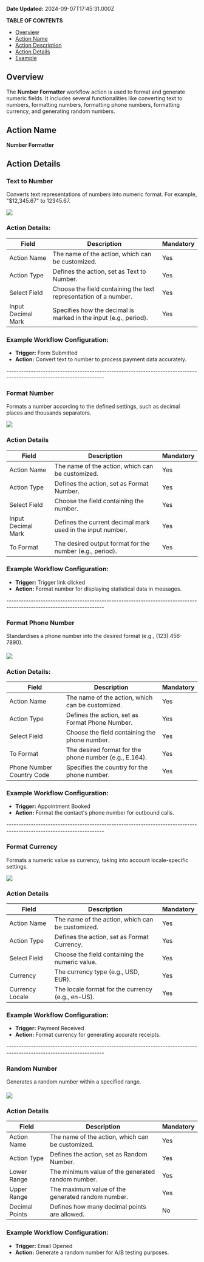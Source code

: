 **Date Updated:** 2024-09-07T17:45:31.000Z

**TABLE OF CONTENTS**

* [Overview](#Overview)
* [Action Name](#Action-Name)
* [Action Description](#Action-Description)
* [Action Details](#Action-Details)
* [Example](#Example)

##   

## Overview

The **Number Formatter** workflow action is used to format and generate numeric fields. It includes several functionalities like converting text to numbers, formatting numbers, formatting phone numbers, formatting currency, and generating random numbers.

  
## Action Name

**Number Formatter**

  
## Action Details

### Text to Number

Converts text representations of numbers into numeric format. For example, "$12,345.67" to 12345.67.

  
![](https://s3.amazonaws.com/cdn.freshdesk.com/data/helpdesk/attachments/production/155032444844/original/gQMRG6tJfZ6hZNRMhH63SfFLy1uiA5aOHw.png?1725710234)

####   

### Action Details:

| Field              | Description                                                      | Mandatory |
| ------------------ | ---------------------------------------------------------------- | --------- |
| Action Name        | The name of the action, which can be customized.                 | Yes       |
| Action Type        | Defines the action, set as Text to Number.                       | Yes       |
| Select Field       | Choose the field containing the text representation of a number. | Yes       |
| Input Decimal Mark | Specifies how the decimal is marked in the input (e.g., period). | Yes       |

  
### Example Workflow Configuration:

* **Trigger:** Form Submitted
* **Action:** Convert text to number to process payment data accurately.

  
\----------------------------------------------------------------------------------------------------------------------

  
### Format Number

Formats a number according to the defined settings, such as decimal places and thousands separators.

  
![](https://s3.amazonaws.com/cdn.freshdesk.com/data/helpdesk/attachments/production/155032444854/original/dnFaP_6cfkINQQDk-mw24WbLN76-c3SPhg.png?1725710280)

  
### Action Details

| Field              | Description                                                | Mandatory |
| ------------------ | ---------------------------------------------------------- | --------- |
| Action Name        | The name of the action, which can be customized.           | Yes       |
| Action Type        | Defines the action, set as Format Number.                  | Yes       |
| Select Field       | Choose the field containing the number.                    | Yes       |
| Input Decimal Mark | Defines the current decimal mark used in the input number. | Yes       |
| To Format          | The desired output format for the number (e.g., period).   | Yes       |

  
### Example Workflow Configuration:

* **Trigger:** Trigger link clicked
* **Action:** Format number for displaying statistical data in messages.

  
\----------------------------------------------------------------------------------------------------------------------

  
### Format Phone Number

Standardises a phone number into the desired format (e.g., (123) 456-7890).

####   

![](https://s3.amazonaws.com/cdn.freshdesk.com/data/helpdesk/attachments/production/155032444859/original/419_JP_zpjRBHacVlD2xJiT6EGUaYHhR7A.png?1725710312)

  
### Action Details:

| Field                     | Description                                            | Mandatory |
| ------------------------- | ------------------------------------------------------ | --------- |
| Action Name               | The name of the action, which can be customized.       | Yes       |
| Action Type               | Defines the action, set as Format Phone Number.        | Yes       |
| Select Field              | Choose the field containing the phone number.          | Yes       |
| To Format                 | The desired format for the phone number (e.g., E.164). | Yes       |
| Phone Number Country Code | Specifies the country for the phone number.            | Yes       |

  
### Example Workflow Configuration:

* **Trigger:** Appointment Booked
* **Action:** Format the contact's phone number for outbound calls.

  
\----------------------------------------------------------------------------------------------------------------------

  
### Format Currency

Formats a numeric value as currency, taking into account locale-specific settings.

  
![](https://s3.amazonaws.com/cdn.freshdesk.com/data/helpdesk/attachments/production/155032444872/original/pH52nzLK7Onyn_kOPmXka47rSrGcJGpx8w.png?1725710337)

  
### Action Details

| Field           | Description                                       | Mandatory |
| --------------- | ------------------------------------------------- | --------- |
| Action Name     | The name of the action, which can be customized.  | Yes       |
| Action Type     | Defines the action, set as Format Currency.       | Yes       |
| Select Field    | Choose the field containing the numeric value.    | Yes       |
| Currency        | The currency type (e.g., USD, EUR).               | Yes       |
| Currency Locale | The locale format for the currency (e.g., en-US). | Yes       |

  
### Example Workflow Configuration:

* **Trigger:** Payment Received
* **Action:** Format currency for generating accurate receipts.

  
\----------------------------------------------------------------------------------------------------------------------

  
### Random Number

Generates a random number within a specified range.

  
####   

![](https://s3.amazonaws.com/cdn.freshdesk.com/data/helpdesk/attachments/production/155032444877/original/bq9cnzChFLQ4_z0uujoqQsN8iSqWpJtNEQ.png?1725710371)

  
### Action Details

| Field          | Description                                       | Mandatory |
| -------------- | ------------------------------------------------- | --------- |
| Action Name    | The name of the action, which can be customized.  | Yes       |
| Action Type    | Defines the action, set as Random Number.         | Yes       |
| Lower Range    | The minimum value of the generated random number. | Yes       |
| Upper Range    | The maximum value of the generated random number. | Yes       |
| Decimal Points | Defines how many decimal points are allowed.      | No        |

  
### Example Workflow Configuration:

* **Trigger:** Email Opened
* **Action:** Generate a random number for A/B testing purposes.

##   
